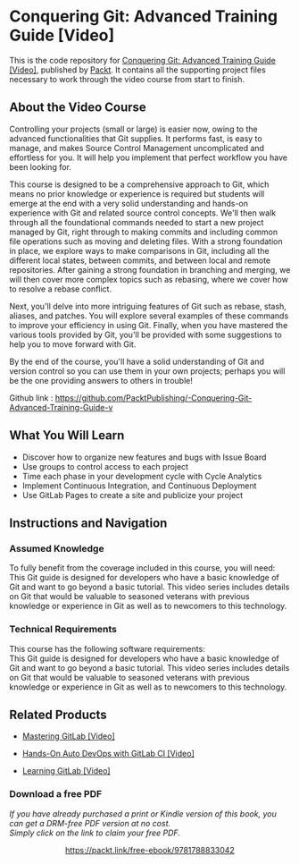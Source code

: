 # Conquering Git: Advanced Training Guide [Video]
This is the code repository for [Conquering Git: Advanced Training Guide [Video]](https://www.packtpub.com/application-development/conquering-git-advanced-training-guide-video?utm_source=github&utm_medium=repository&utm_campaign=9781788833042), published by [Packt](https://www.packtpub.com/?utm_source=github). It contains all the supporting project files necessary to work through the video course from start to finish.
## About the Video Course
Controlling your projects (small or large) is easier now, owing to the advanced functionalities that Git supplies. It performs fast, is easy to manage, and makes Source Control Management uncomplicated and effortless for you. It will help you implement that perfect workflow you have been looking for.

This course is designed to be a comprehensive approach to Git, which means no prior knowledge or experience is required but students will emerge at the end with a very solid understanding and hands-on experience with Git and related source control concepts. We'll then walk through all the foundational commands needed to start a new project managed by Git, right through to making commits and including common file operations such as moving and deleting files. With a strong foundation in place, we explore ways to make comparisons in Git, including all the different local states, between commits, and between local and remote repositories. After gaining a strong foundation in branching and merging, we will then cover more complex topics such as rebasing, where we cover how to resolve a rebase conflict. 

Next, you'll delve into more intriguing features of Git such as rebase, stash, aliases, and patches. You will explore several examples of these commands to improve your efficiency in using Git. Finally, when you have mastered the various tools provided by Git, you'll be provided with some suggestions to help you to move forward with Git.

By the end of the course, you'll have a solid understanding of Git and version control so you can use them in your own projects; perhaps you will be the one providing answers to others in trouble!

Github link : https://github.com/PacktPublishing/-Conquering-Git-Advanced-Training-Guide-v

<H2>What You Will Learn</H2>
<DIV class=book-info-will-learn-text>
<UL>
<LI>Discover how to organize new features and bugs with Issue Board 
<LI>Use groups to control access to each project 
<LI>Time each phase in your development cycle with Cycle Analytics 
<LI>Implement Continuous Integration, and Continuous Deployment 
<LI>Use GitLab Pages to create a site and publicize your project </LI></UL></DIV>

## Instructions and Navigation
### Assumed Knowledge
To fully benefit from the coverage included in this course, you will need:<br/>
This Git guide is designed for developers who have a basic knowledge of Git and want to go beyond a basic tutorial. This video series includes details on Git that would be valuable to seasoned veterans with previous knowledge or experience in Git as well as to newcomers to this technology.
### Technical Requirements
This course has the following software requirements:<br/>
This Git guide is designed for developers who have a basic knowledge of Git and want to go beyond a basic tutorial. This video series includes details on Git that would be valuable to seasoned veterans with previous knowledge or experience in Git as well as to newcomers to this technology.

## Related Products
* [Mastering GitLab [Video]](https://www.packtpub.com/networking-and-servers/mastering-gitlab-video?utm_source=github&utm_medium=repository&utm_campaign=9781789537642)

* [Hands-On Auto DevOps with GitLab CI [Video]](https://www.packtpub.com/application-development/hands-auto-devops-gitlab-ci-video?utm_source=github&utm_medium=repository&utm_campaign=9781838554644)

* [Learning GitLab [Video]](https://www.packtpub.com/application-development/learning-gitlab-video?utm_source=github&utm_medium=repository&utm_campaign=9781789809169)

### Download a free PDF

 <i>If you have already purchased a print or Kindle version of this book, you can get a DRM-free PDF version at no cost.<br>Simply click on the link to claim your free PDF.</i>
<p align="center"> <a href="https://packt.link/free-ebook/9781788833042">https://packt.link/free-ebook/9781788833042 </a> </p>